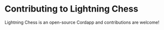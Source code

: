 # Contributing to Lightning Chess

Lightning Chess is an open-source Cordapp and contributions are welcome!
